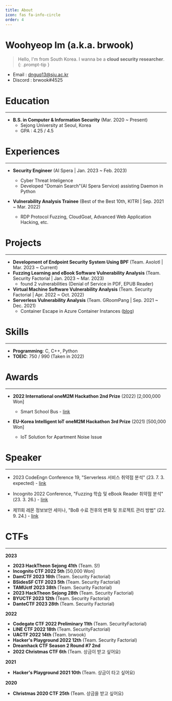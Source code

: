 ```yaml
---
title: About
icon: fas fa-info-circle
order: 4
---
```


# **Woohyeop Im (a.k.a. brwook)**

> Hello, I'm from South Korea.
> I wanna be a **cloud security researcher**. 
{: .prompt-tip }

- Email : dnguq13@sju.ac.kr
- Discord : brwook#4525

# **Education** 

---

- **B.S. in Computer & Information Security** (Mar. 2020 ~ Present)
  - Sejong University at Seoul, Korea
  - GPA : 4.25 / 4.5

# **Experiences**

---

- **Security Engineer** (AI Spera \| Jan. 2023 ~ Feb. 2023)
  - Cyber Threat Inteligence
  - Developed "Domain Search"(AI Spera Service) assisting Daemon in Python

- **Vulnerability Analysis Trainee** (Best of the Best 10th, KITRI \| Sep. 2021 ~ Mar. 2022)
  - RDP Protocol Fuzzing, CloudGoat, Advanced Web Application Hacking, etc.

# Projects

--- 

- **Development of Endpoint Security System Using BPF** (Team. Axolotl \| Mar. 2023 ~ Current)
- **Fuzzing Learning and eBook Software Vulnerability Analysis** (Team. Security Factorial \| Jan. 2023 ~ Mar. 2023)
  - found 2 vulnerabilities (Denial of Service in PDF, EPUB Reader)
- **Virtual Machine Software Vulnerability Analysis** (Team. Security Factorial \| Apr. 2022 ~ Oct. 2022)
- **Serverless Vulnerability Analysis** (Team. GRoomPang \| Sep. 2021 ~ Dec. 2021)
  - Container Escape in Azure Container Instances ([blog](https://groompang.github.io/2022/09/18/azure-escape-en/))

# **Skills** 

---

- **Programming**: C, C++, Python
- **TOEIC**: 750 / 990 (Taken in 2022)

# Awards

---

- **2022 International oneM2M Hackathon 2nd Prize** (2022) [2,000,000 Won]
  - Smart School Bus - [link](https://www.hackster.io/spectacle/smart-school-bus-f4bae0)

- **EU-Korea Intelligent IoT oneM2M Hackathon 3rd Prize** (2021) [500,000 Won]
  - IoT Solution for Apartment Noise Issue

# Speaker

---

- 2023 CodeEngn Conference 19, "Serverless 서비스 취약점 분석" (23. 7. 3. expected) - [link](https://codeengn.com/conference/19)

- Incognito 2022 Conference, "Fuzzing 학습 및 eBook Reader 취약점 분석" (23. 3. 26.) - [link](https://www.facebook.com/photo?fbid=693615019228036&set=pcb.693615295894675)

- 제11회 레몬 정보보안 세미나, "BoB 수료 전후의 변화 및 프로젝트 관리 방법" (22. 9. 24.) - [link](https://www.boannews.com/media/view.asp?idx=109790)

# CTFs

---

**2023**
- **2023 HackTheon Sejong 41th** (Team. S!) 
- **Incognito CTF 2022 5th** [50,000 Won]
- **DamCTF 2023 16th** (Team. Security Factorial)
- **BSidesSF CTF 2023 5th** (Team. Security Factorial)
- **TAMUctf 2023 38th** (Team. Security Factorial)
- **2023 HackTheon Sejong 28th** (Team. Security Factorial)
- **BYUCTF 2023 12th** (Team. Security Factorial)
- **DanteCTF 2023 28th** (Team. Security Factorial)

**2022**
- **Codegate CTF 2022 Preliminary 11th** (Team. SecurityFactorial)
- **LINE CTF 2022 18th** (Team. SecurityFactorial)
- **UACTF 2022 14th** (Team. brwook)
- **Hacker's Playground 2022 12th** (Team. Security Factorial)
- **Dreamhack CTF Season 2 Round #7 2nd**
- **2022 Christmas CTF 6th** (Team. 상금이 받고 싶어요)

**2021**

- **Hacker's Playground 2021 10th** (Team. 상금이 타고 싶어요)

**2020**

- **Christmas 2020 CTF 25th** (Team. 상금을 받고 싶어요)
